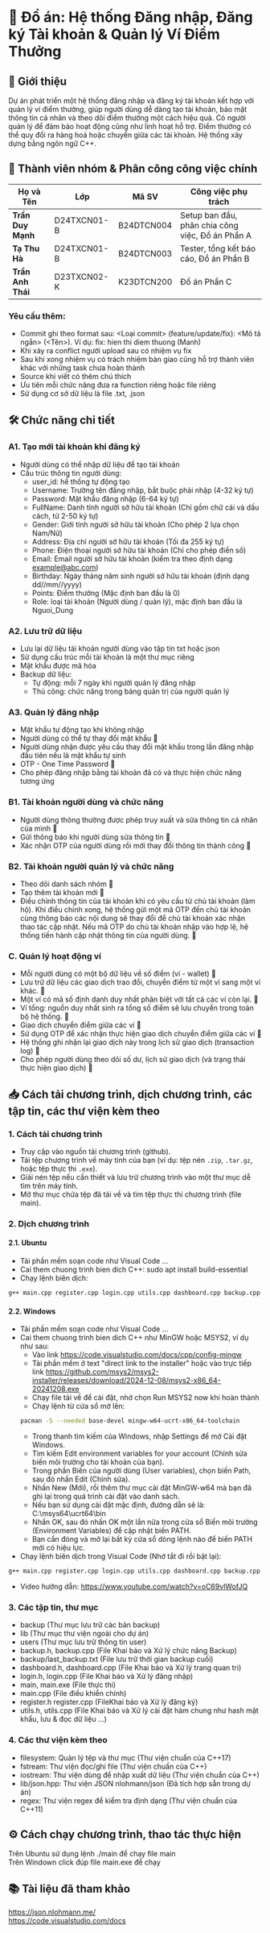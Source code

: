 # 🎯 Đồ án: Hệ thống Đăng nhập, Đăng ký Tài khoản & Quản lý Ví Điểm Thưởng

## 📌 Giới thiệu
Dự án phát triển một hệ thống đăng nhập và đăng ký tài khoản kết hợp với quản lý ví điểm thưởng, giúp người dùng dễ dàng tạo tài khoản, bảo mật thông tin cá nhân và theo dõi điểm thưởng một cách hiệu quả. Có người quản lý để đảm bảo hoạt động cũng như linh hoạt hỗ trợ. Điểm thưởng có thể quy đổi ra hàng hoá hoặc chuyển giữa các tài khoản. Hệ thống xây dựng bằng ngôn ngữ C++.

## 👥 Thành viên nhóm & Phân công công việc chính

| Họ và Tên       | Lớp             | Mã SV        | Công việc phụ trách                          |
|----------------|----------------|-------------|---------------------------------------------|
| **Trần Duy Mạnh** | D24TXCN01-B    | B24DTCN004  | Setup ban đầu, phân chia công việc, Đồ án Phần A |
| **Tạ Thu Hà**   | D24TXCN01-B    | B24DTCN003  | Tester, tổng kết báo cáo, Đồ án Phần B     |
| **Trần Anh Thái** | D23TXCN02-K    | K23DTCN200  | Đồ án Phần C                               |

### Yêu cầu thêm:
- Commit ghi theo format sau: <Loại commit> (feature/update/fix): <Mô tả ngắn> (<Tên>). Ví dụ: fix: hien thi diem thuong (Manh)
- Khi xảy ra conflict người upload sau có nhiệm vụ fix
- Sau khi xong nhiệm vụ có trách nhiệm bàn giao cũng hỗ trợ thành viên khác với những task chưa hoàn thành
- Source khi viết có thêm chú thích
- Ưu tiên mỗi chức năng đưa ra function riêng hoặc file riêng
- Sử dụng cơ sở dữ liệu là file .txt, .json

## 🛠️ Chức năng chi tiết

### A1. Tạo mới tài khoản khi đăng ký
- Người dùng có thể nhập dữ liệu để tạo tài khoản
- Cấu trúc thông tin người dùng:
    - user_id: hế thống tự động tạo
    - Username: Trường tên đăng nhập, bắt buộc phải nhập (4-32 ký tự)
    - Password: Mật khẩu đăng nhập (6-64 ký tự)
    - FullName: Danh tính người sở hữu tài khoản (Chỉ gồm chữ cái và dấu cách, từ 2-50 ký tự)
    - Gender: Giới tính người sở hữu tài khoản (Cho phép 2 lựa chọn Nam/Nữ)
    - Address: Địa chỉ người sở hữu tài khoản (Tối đa 255 ký tự)
    - Phone: Điện thoại người sở hữu tài khoản (Chỉ cho phép điền số)
    - Email: Email người sở hữu tài khoản (kiểm tra theo định dạng example@abc.com)
    - Birthday: Ngày tháng năm sinh người sở hữu tài khoản (định dạng dd//mm//yyyy)
    - Points: Điểm thưởng (Mặc định ban đầu là 0)
    - Role: loại tài khoản (Người dùng / quản lý), mặc định ban đầu là Nguoi_Dung

### A2. Lưu trữ dữ liệu
- Lưu lại dữ liệu tài khoản người dùng vào tập tin txt hoặc json
- Sử  dụng cấu trúc mỗi tài khoản là một thư mục riêng
- Mật khẩu được mã hóa
- Backup dữ liệu:
    - Tự động: mỗi 7 ngày khi người quản lý đăng nhập
    - Thủ công: chức năng trong bảng quản trị của người quản lý

### A3. Quản lý đăng nhập
- Mật khẩu tự động tạo khi không nhập
- Người dùng có thể tự thay đổi mật khẩu 🔴
- Người dùng nhận được yêu cầu thay đổi mật khẩu trong lần đăng nhập đầu tiên nếu là mật khẩu tự sinh
- OTP - One Time Password 🔴
- Cho phép đăng nhập bằng tài khoản đã có và thực hiện chức năng tương ứng

### B1. Tài khoản người dùng và chức năng
- Người dùng thông thường được phép truy xuất và sửa thông tin cá nhân của mình 🔴
- Gửi thông báo khi người dùng sửa thông tin 🔴
- Xác nhận OTP của người dùng rồi mới thay đổi thông tin thành công 🔴

### B2. Tài khoản người quản lý và chức năng
- Theo dõi danh sách nhóm 🔴
- Tạo thêm tài khoản mới 🔴
- Điều chỉnh thông tin của tài khoản khi có yêu cầu từ chủ tài khoản (làm hộ). Khi điều chỉnh xong, hệ thống gửi một mã OTP đến chủ tài khoản cùng thông báo các nội dung sẽ thay đổi để chủ tài khoản xác nhận thao tác cập nhật. Nếu mã OTP do chủ tài khoản nhập vào hợp lệ, hệ thống tiến hành cập nhật thông tin của người dùng. 🔴

### C. Quản lý hoạt động ví
- Mỗi người dùng có một bộ dữ liệu về số điểm (ví - wallet) 🔴
- Lưu trữ dữ liệu các giao dịch trao đổi, chuyển điểm từ một ví sang một ví khác. 🔴
- Một ví có mã số định danh duy nhất phân biệt với tất cả các ví còn lại. 🔴
- Ví tổng: nguồn duy nhất sinh ra tổng số điểm sẽ lưu chuyển trong toàn bộ hệ thống. 🔴
- Giao dịch chuyển điểm giữa các ví 🔴
- Sử dụng OTP để xác nhận thực hiện giao dịch chuyển điểm giữa các ví 🔴
- Hệ thống ghi nhận lại giao dịch này trong lịch sử giao dịch (transaction log) 🔴
- Cho phép người dùng theo dõi số dư, lịch sử giao dịch (và trạng thái thực hiện giao dịch) 🔴

## 📥 Cách tải chương trình, dịch chương trình, các tập tin, các thư viện kèm theo

### 1. Cách tải chương trình
- Truy cập vào nguồn tải chương trình (github).
- Tải tệp chương trình về máy tính của bạn (ví dụ: tệp nén `.zip`, `.tar.gz`, hoặc tệp thực thi `.exe`).
- Giải nén tệp nếu cần thiết và lưu trữ chương trình vào một thư mục dễ tìm trên máy tính.
- Mở thư mục chứa tệp đã tải về và tìm tệp thực thi chương trình (file main).
### 2. Dịch chương trình
#### 2.1. Ubuntu
- Tải phần mềm soạn code như Visual Code ...
- Cai them chuong trinh bien dich C++: sudo apt install build-essential
- Chạy lệnh biên dịch:
```bash
g++ main.cpp register.cpp login.cpp utils.cpp dashboard.cpp backup.cpp -o main
```
#### 2.2. Windows
- Tải phần mềm soạn code như Visual Code ...
- Cai them chuong trinh bien dich C++ như MinGW hoặc MSYS2, ví dụ như sau:
    + Vào link https://code.visualstudio.com/docs/cpp/config-mingw
    + Tải phần mềm ở text "direct link to the installer" hoặc vào trực tiếp link https://github.com/msys2/msys2-installer/releases/download/2024-12-08/msys2-x86_64-20241208.exe
    + Chạy file tải về để cài đặt, nhớ chọn Run MSYS2 now khi hoàn thành
    + Chạy lệnh từ cửa sổ mở lên:
    ```bash
    pacman -S --needed base-devel mingw-w64-ucrt-x86_64-toolchain
    ```
    + Trong thanh tìm kiếm của Windows, nhập Settings để mở Cài đặt Windows.
    + Tìm kiếm Edit environment variables for your account (Chỉnh sửa biến môi trường cho tài khoản của bạn).
    + Trong phần Biến của người dùng (User variables), chọn biến Path, sau đó nhấn Edit (Chỉnh sửa).
    + Nhấn New (Mới), rồi thêm thư mục cài đặt MinGW-w64 mà bạn đã ghi lại trong quá trình cài đặt vào danh sách.
    + Nếu bạn sử dụng cài đặt mặc định, đường dẫn sẽ là: C:\msys64\ucrt64\bin
    + Nhấn OK, sau đó nhấn OK một lần nữa trong cửa sổ Biến môi trường (Environment Variables) để cập nhật biến PATH.
    + Bạn cần đóng và mở lại bất kỳ cửa sổ dòng lệnh nào để biến PATH mới có hiệu lực.
- Chạy lệnh biên dịch trong Visual Code (Nhớ tắt đi rồi bật lại):
```bash
g++ main.cpp register.cpp login.cpp utils.cpp dashboard.cpp backup.cpp -o main.exe
```
- Video hướng dẫn: https://www.youtube.com/watch?v=oC69vlWofJQ

### 3. Các tập tin, thư mục
- backup (Thư mục lưu trữ các bản backup)
- lib (Thư mục thư viện ngoài cho dự án)
- users (Thư mục lưu trữ thông tin user)
- backup.h, backup.cpp (File Khai báo và Xử lý chức năng Backup)
- backup/last_backup.txt (File lưu trữ thời gian backup cuối)
- dashboard.h, dashboard.cpp (File Khai báo và Xử lý trang quan tri)
- login.h, login.cpp (File Khai báo và Xử lý đăng nhập)
- main, main.exe (File thực thi)
- main.cpp (File điều khiển chính)
- register.h register.cpp (FileKhai báo và Xử lý đăng ký)
- utils.h, utils.cpp (File Khai báo và Xử lý cài đặt hàm chung như hash mật khẩu, lưu & đọc dữ liệu ...)

### 4. Các thư viện kèm theo
- filesystem: Quản lý tệp và thư mục (Thư viện chuẩn của C++17)
- fstream: Thư viện đọc/ghi file (Thư viện chuẩn của C++)
- iostream: Thư viện dùng để nhập xuất dữ liệu (Thư viện chuẩn của C++)
- lib/json.hpp: Thư viện JSON nlohmann/json (Đã tích hợp sẵn trong dự án)
- regex: Thư viện regex để kiểm tra định dạng (Thư viện chuẩn của C++11)

## ⚙️ Cách chạy chương trình, thao tác thực hiện
Trên Ubuntu sử dụng lệnh ./main để chạy file main  
Trên Windown click đúp file main.exe để chạy

## 📚 Tài liệu đã tham khảo
https://json.nlohmann.me/  
https://code.visualstudio.com/docs
